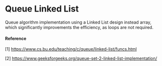 # Queue Linked List 
Queue algorithm implementation using a Linked List design instead array, which significantly improvements the efficiency, as loops are not required.

 
#### Reference
[1] https://www.cs.bu.edu/teaching/c/queue/linked-list/funcs.html

[2] https://www.geeksforgeeks.org/queue-set-2-linked-list-implementation/ 
